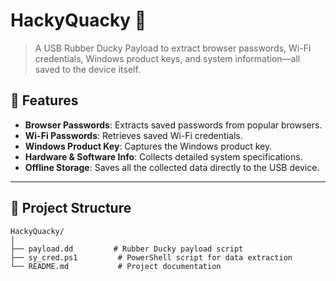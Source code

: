 # HackyQuacky 🦆  
> A USB Rubber Ducky Payload to extract browser passwords, Wi-Fi credentials, Windows product keys, and system information—all saved to the device itself.

## 🚀 Features
- **Browser Passwords**: Extracts saved passwords from popular browsers.  
- **Wi-Fi Passwords**: Retrieves saved Wi-Fi credentials.  
- **Windows Product Key**: Captures the Windows product key.  
- **Hardware & Software Info**: Collects detailed system specifications.  
- **Offline Storage**: Saves all the collected data directly to the USB device.

---

## 📁 Project Structure
```plaintext
HackyQuacky/
│
├── payload.dd         # Rubber Ducky payload script
├── sy_cred.ps1         # PowerShell script for data extraction
└── README.md           # Project documentation
